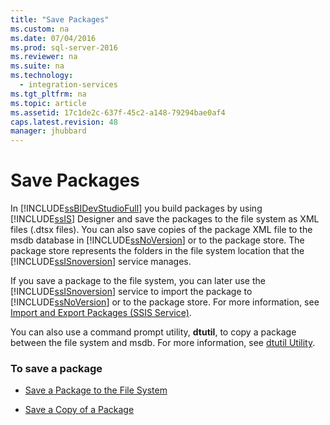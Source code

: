 ```yaml
---
title: "Save Packages"
ms.custom: na
ms.date: 07/04/2016
ms.prod: sql-server-2016
ms.reviewer: na
ms.suite: na
ms.technology: 
  - integration-services
ms.tgt_pltfrm: na
ms.topic: article
ms.assetid: 17c1de2c-637f-45c2-a148-79294bae0af4
caps.latest.revision: 48
manager: jhubbard
---
```

# Save Packages
In [!INCLUDE[ssBIDevStudioFull](../../Topics/TopicNameContainA/tokens/ssBIDevStudioFull_md.md)] you build packages by using [!INCLUDE[ssIS](../../Topics/TopicNameContainA/tokens/ssIS_md.md)] Designer and save the packages to the file system as XML files (.dtsx files). You can also save copies of the package XML file to the msdb database in [!INCLUDE[ssNoVersion](../../Topics/TopicNameContainA/tokens/ssNoVersion_md.md)] or to the package store. The package store represents the folders in the file system location that the [!INCLUDE[ssISnoversion](../../Topics/TopicNameContainA/tokens/ssISnoversion_md.md)] service manages.  
  
 If you save a package to the file system, you can later use the [!INCLUDE[ssISnoversion](../../Topics/TopicNameContainA/tokens/ssISnoversion_md.md)] service to import the package to [!INCLUDE[ssNoVersion](../../Topics/TopicNameContainA/tokens/ssNoVersion_md.md)] or to the package store. For more information, see [Import and Export Packages (SSIS Service)](../../Topics/TopicNameNotContainA/Import-and-Export-Packages--SSIS-Service-.md).  
  
 You can also use a command prompt utility, **dtutil**, to copy a package between the file system and msdb. For more information, see [dtutil Utility](../../Topics/TopicNameNotContainA/dtutil-Utility.md).  
  
### To save a package  
  
-   [Save a Package to the File System](../../Topics/TopicNameContainA/Save-a-Package-to-the-File-System.md)  
  
-   [Save a Copy of a Package](../../Topics/TopicNameContainA/Save-a-Copy-of-a-Package.md)